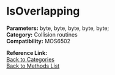 # IsOverlapping

**Parameters:** byte, byte, byte, byte, byte;  
**Category:** Collision routines  
**Compatibility:** MOS6502  

**Reference Link:**  
[Back to Categories](../categories/collision_routines.md)  
[Back to Methods List](../../SUMMARY.md)
